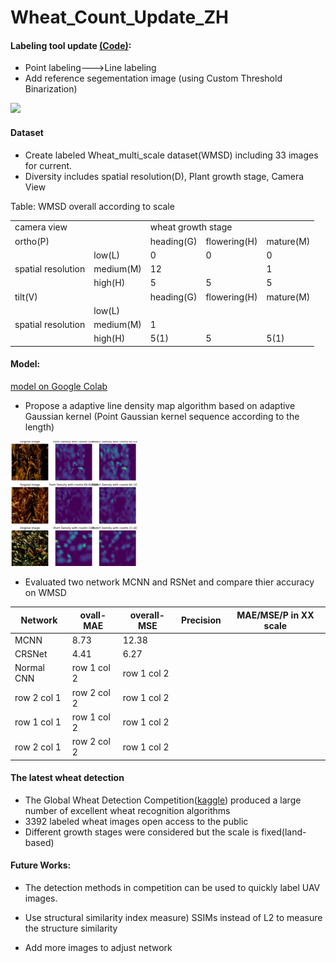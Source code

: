 
# Wheat_Count_Update_ZH


#### Labeling tool update [(Code)](https://github.com/px39n/LabelWheat_points):

- Point labeling--->Line labeling
- Add reference segementation image (using Custom Threshold Binarization)
<img src="https://github.com/px39n/LabelWheat_points/blob/master/op.gif?raw=true" height="200"/>



#### Dataset
- Create labeled Wheat_multi_scale dataset(WMSD) including 33 images for current.
- Diversity includes spatial resolution(D), Plant growth stage, Camera View

Table: WMSD overall according to scale
<table border="0" class="ke-zeroborder">
	<tbody>
		<tr>
			<td colspan="2">
				<div>
					camera view
				</div>
			</td>
			<td colspan="3">
				wheat growth stage
			</td>
		</tr>
		<tr>
			<td colspan="2">
				ortho(P)
			</td>
			<td>
				heading(G)
			</td>
			<td>
				flowering(H)
			</td>
			<td>
				mature(M)
			</td>
		</tr>
		<tr>
			<td rowspan="3">
				spatial resolution
			</td>
			<td>
				low(L)
			</td>
			<td>
				0
			</td>
			<td>
				0
			</td>
			<td>
				0
			</td>
		</tr>
		<tr>
			<td>
				medium(M)
			</td>
			<td>
				12
			</td>
			<td>
				&nbsp;
			</td>
			<td>
				1
			</td>
		</tr>
		<tr>
			<td>
				high(H)
			</td>
			<td>
				5
			</td>
			<td>
				5
			</td>
			<td>
				5
			</td>
		</tr>
		<tr>
			<td colspan="2">
				tilt(V)
			</td>
			<td>
				heading(G)
			</td>
			<td>
				flowering(H)
			</td>
			<td>
				mature(M)
			</td>
		</tr>
		<tr>
			<td rowspan="3">
				spatial resolution
			</td>
			<td>
				low(L)
			</td>
			<td>
				&nbsp;
			</td>
			<td>
				&nbsp;
			</td>
			<td>
				&nbsp;
			</td>
		</tr>
		<tr>
			<td>
				medium(M)
			</td>
			<td>
				1
			</td>
			<td>
				&nbsp;
			</td>
			<td>
				&nbsp;
			</td>
		</tr>
		<tr>
			<td>
				high(H)
			</td>
			<td>
				5(1)
			</td>
			<td>
				5
			</td>
			<td>
				5(1)
			</td>
		</tr>
	</tbody>
</table>




#### Model: 
[model on Google Colab](https://colab.research.google.com/drive/1oIx7ymw9D52MdqMrzggfn4LmIG3OQyeg#scrollTo=-f-jjZBKqIes)
- Propose a adaptive line density map algorithm based on adaptive Gaussian kernel
(Point Gaussian kernel sequence according to the length)


<img src="https://github.com/px39n/Wheat-Counting-Update/blob/master/train_sample.JPG?raw=true" height="200"/>

- Evaluated two network MCNN and RSNet and compare thier accuracy on WMSD

Network | ovall-MAE | overall-MSE| Precision | MAE/MSE/P in XX scale
---|--- |---|---|---
MCNN | 8.73  | 12.38 |  | 
CRSNet | 4.41 | 6.27 | | 
Normal CNN | row 1 col 2  | row 1 col 2 |  | 
row 2 col 1 | row 2 col 2 | row 1 col 2 |  | 
row 1 col 1 | row 1 col 2  | row 1 col 2 |  | 
row 2 col 1 | row 2 col 2 | row 1 col 2 |  | 


#### The latest wheat detection


-  The Global Wheat Detection Competition([kaggle](https://www.kaggle.com/c/global-wheat-detection/overview)) produced a large number of excellent wheat recognition algorithms 
- 3392 labeled wheat images open access to the public
- Different growth stages were considered but the scale is fixed(land-based)
#### Future Works:


- The detection methods in competition can be used to quickly label UAV images.

- Use structural similarity index measure) SSIMs instead of L2 to measure the structure similarity

-  Add more images to adjust network

